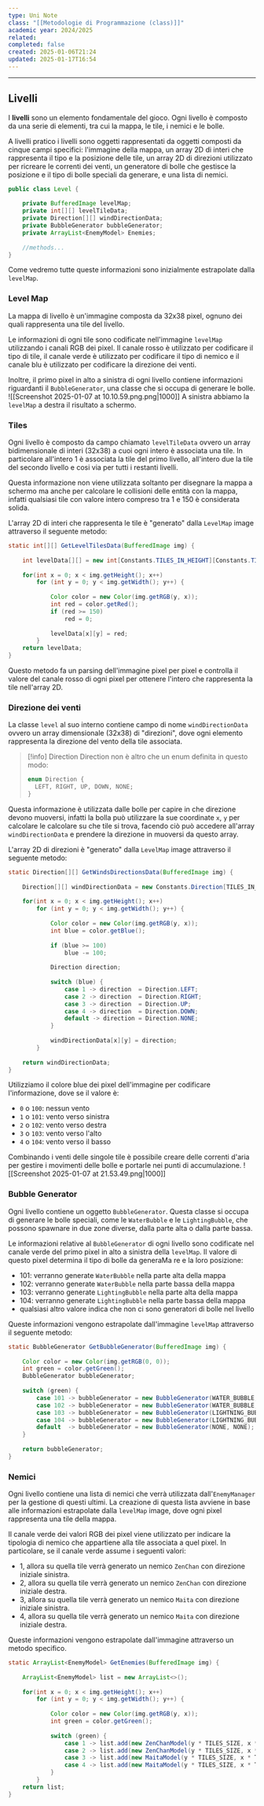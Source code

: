```yaml
---
type: Uni Note
class: "[[Metodologie di Programmazione (class)]]"
academic year: 2024/2025
related: 
completed: false
created: 2025-01-06T21:24
updated: 2025-01-17T16:54
---
```

---
## Livelli

I **livelli** sono un elemento fondamentale del gioco. Ogni livello è composto da una serie di elementi, tra cui la mappa, le tile, i nemici e le bolle. 

A livelli pratico i livelli sono oggetti rappresentati da oggetti composti da cinque campi specifici: l'immagine della mappa, un array 2D di interi che rappresenta il tipo e la posizione delle tile, un array 2D di direzioni utilizzato per ricreare le correnti dei venti, un generatore di bolle che gestisce la posizione e il tipo di bolle speciali da generare, e una lista di nemici.

```java
public class Level {  
  
    private BufferedImage levelMap;
    private int[][] levelTileData;
    private Direction[][] windDirectionData;
    private BubbleGenerator bubbleGenerator;
    private ArrayList<EnemyModel> Enemies;
    
    //methods...
}
```

Come vedremo tutte queste informazioni sono inizialmente estrapolate dalla `levelMap`.

### Level Map

La mappa di livello è un'immagine composta da 32x38 pixel, ognuno dei quali rappresenta una tile del livello. 

Le informazioni di ogni tile sono codificate nell'immagine `levelMap` utilizzando i canali RGB dei pixel. Il canale rosso è utilizzato per codificare il tipo di tile, il canale verde è utilizzato per codificare il tipo di nemico e il canale blu è utilizzato per codificare la direzione dei venti.

Inoltre, il primo pixel in alto a sinistra di ogni livello contiene informazioni riguardanti il `BubbleGenerator`, una classe che si occupa di generare le bolle.
![[Screenshot 2025-01-07 at 10.10.59.png.png|1000]]
A sinistra abbiamo la `levelMap` a destra il risultato a schermo.

### Tiles

Ogni livello è composto da campo chiamato `levelTileData` ovvero un array bidimensionale di interi (32x38) a cuoi ogni intero è associata una tile. In particolare all'intero 1 è associata la tile del primo livello, all'intero due la tile del secondo livello e cosi via per tutti i restanti livelli.

Questa informazione non viene utilizzata soltanto per disegnare la mappa a schermo ma anche per calcolare le collisioni delle entità con la mappa, infatti qualsiasi tile con valore intero compreso tra 1 e 150 è considerata solida.

L'array 2D di interi che rappresenta le tile è "generato" dalla `LevelMap` image attraverso il seguente metodo:

```java
static int[][] GetLevelTilesData(BufferedImage img) {  
  
    int levelData[][] = new int[Constants.TILES_IN_HEIGHT][Constants.TILES_IN_WIDTH];  
  
    for(int x = 0; x < img.getHeight(); x++)  
        for (int y = 0; y < img.getWidth(); y++) {  
  
            Color color = new Color(img.getRGB(y, x));  
            int red = color.getRed();  
            if (red >= 150)  
                red = 0;  
  
            levelData[x][y] = red;  
        }  
    return levelData;  
}
```

Questo metodo fa un parsing dell'immagine pixel per pixel e controlla il valore del canale rosso di ogni pixel per ottenere l'intero che rappresenta la tile nell'array 2D.

### Direzione dei venti

La classe `level` al suo interno contiene campo di nome `windDirectionData` ovvero un array dimensionale (32x38) di "direzioni", dove ogni elemento rappresenta la direzione del vento della tile associata.

>[!info] Direction
>Direction non è altro che un enum definita in questo modo:
>
>```java
>enum Direction {
>	LEFT, RIGHT, UP, DOWN, NONE;
>}
>```

Questa informazione è utilizzata dalle bolle per capire in che direzione devono muoversi, infatti la bolla può utilizzare la sue coordinate `x`, `y` per calcolare le calcolare su che tile si trova, facendo ciò può accedere all'array `windDirectionData` e prendere la direzione in muoversi da questo array.

L'array 2D di direzioni è "generato" dalla `LevelMap` image attraverso il seguente metodo:

```java
static Direction[][] GetWindsDirectionsData(BufferedImage img) {  
  
    Direction[][] windDirectionData = new Constants.Direction[TILES_IN_HEIGHT][TILES_IN_WIDTH];  
  
    for(int x = 0; x < img.getHeight(); x++)  
        for (int y = 0; y < img.getWidth(); y++) {  
  
            Color color = new Color(img.getRGB(y, x));  
            int blue = color.getBlue();  
  
            if (blue >= 100)  
                blue -= 100;  
  
            Direction direction;  
  
            switch (blue) {  
                case 1 -> direction  = Direction.LEFT;  
                case 2 -> direction  = Direction.RIGHT;  
                case 3 -> direction  = Direction.UP;  
                case 4 -> direction  = Direction.DOWN;  
                default -> direction = Direction.NONE;  
            }  
  
            windDirectionData[x][y] = direction;  
        }  
  
    return windDirectionData;  
}
```

Utilizziamo il colore blue dei pixel dell'immagine per codificare l'informazione, dove se il valore è:
- `0` o `100`: nessun vento
- `1` o `101`: vento verso sinistra
- `2` o `102`: vento verso destra
- `3` o `103`: vento verso l'alto
- `4` o `104`: vento verso il basso

Combinando i venti delle singole tile è possibile creare delle correnti d'aria per gestire i movimenti delle bolle e portarle nei punti di accumulazione.
![[Screenshot 2025-01-07 at 21.53.49.png|1000]]

### Bubble Generator

Ogni livello contiene un oggetto `BubbleGenerator`. Questa classe si occupa di generare le bolle speciali, come le `WaterBubble` e le `LightingBubble`, che possono spawnare in due zone diverse, dalla parte alta o dalla parte bassa.

Le informazioni relative al `BubbleGenerator` di ogni livello sono codificate nel canale verde del primo pixel in alto a sinistra della `levelMap`. Il valore di questo pixel determina il tipo di bolle da generaMa re e la loro posizione:

* 101: verranno generate `WaterBubble` nella parte alta della mappa
* 102: verranno generate `WaterBubble` nella parte bassa della mappa
* 103: verranno generate `LightingBubble` nella parte alta della mappa
* 104: verranno generate `LightingBubble` nella parte bassa della mappa
* qualsiasi altro valore indica che non ci sono generatori di bolle nel livello

Queste informazioni vengono estrapolate dall'immagine `levelMap` attraverso il seguente metodo:
```java
static BubbleGenerator GetBubbleGenerator(BufferedImage img) {  
  
    Color color = new Color(img.getRGB(0, 0));  
    int green = color.getGreen();  
    BubbleGenerator bubbleGenerator;  
  
    switch (green) {  
        case 101 -> bubbleGenerator = new BubbleGenerator(WATER_BUBBLE, TOP);  
        case 102 -> bubbleGenerator = new BubbleGenerator(WATER_BUBBLE, BOTTOM);  
        case 103 -> bubbleGenerator = new BubbleGenerator(LIGHTNING_BUBBLE, TOP);  
        case 104 -> bubbleGenerator = new BubbleGenerator(LIGHTNING_BUBBLE, BOTTOM);  
        default  -> bubbleGenerator = new BubbleGenerator(NONE, NONE);  
    }  
  
    return bubbleGenerator;  
}
```

### Nemici

Ogni livello contiene una lista di nemici che verrà utilizzata dall'`EnemyManager` per la gestione di questi ultimi. La creazione di questa lista avviene in base alle informazioni estrapolate dalla `levelMap` image, dove ogni pixel rappresenta una tile della mappa.

Il canale verde dei valori RGB dei pixel viene utilizzato per indicare la tipologia di nemico che appartiene alla tile associata a quel pixel. In particolare, se il canale verde assume i seguenti valori:
- 1, allora su quella tile verrà generato un nemico `ZenChan` con direzione iniziale sinistra.
- 2, allora su quella tile verrà generato un nemico `ZenChan` con direzione iniziale destra.
- 3, allora su quella tile verrà generato un nemico `Maita` con direzione iniziale sinistra.
- 4, allora su quella tile verrà generato un nemico `Maita` con direzione iniziale destra.

Queste informazioni vengono estrapolate dall'immagine attraverso un metodo specifico.

```java
static ArrayList<EnemyModel> GetEnemies(BufferedImage img) {  
  
    ArrayList<EnemyModel> list = new ArrayList<>();  
  
    for(int x = 0; x < img.getHeight(); x++)  
        for (int y = 0; y < img.getWidth(); y++) {  
  
            Color color = new Color(img.getRGB(y, x));  
            int green = color.getGreen();  
  
            switch (green) {  
                case 1 -> list.add(new ZenChanModel(y * TILES_SIZE, x * TILES_SIZE, LEFT));  
                case 2 -> list.add(new ZenChanModel(y * TILES_SIZE, x * TILES_SIZE, RIGHT));  
                case 3 -> list.add(new MaitaModel(y * TILES_SIZE, x * TILES_SIZE, LEFT));  
                case 4 -> list.add(new MaitaModel(y * TILES_SIZE, x * TILES_SIZE, RIGHT));  
            }  
        }  
    return list;  
}
```
